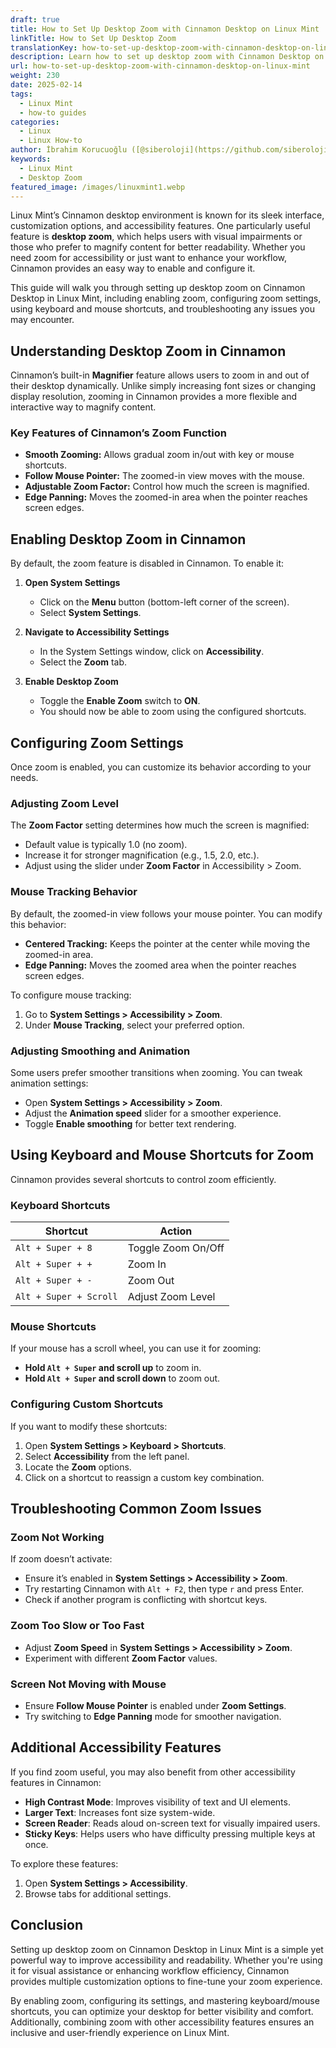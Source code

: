 ```yaml
---
draft: true
title: How to Set Up Desktop Zoom with Cinnamon Desktop on Linux Mint
linkTitle: How to Set Up Desktop Zoom
translationKey: how-to-set-up-desktop-zoom-with-cinnamon-desktop-on-linux-mint
description: Learn how to set up desktop zoom with Cinnamon Desktop on Linux Mint.
url: how-to-set-up-desktop-zoom-with-cinnamon-desktop-on-linux-mint
weight: 230
date: 2025-02-14
tags:
  - Linux Mint
  - how-to guides
categories:
  - Linux
  - Linux How-to
author: İbrahim Korucuoğlu ([@siberoloji](https://github.com/siberoloji))
keywords:
  - Linux Mint
  - Desktop Zoom
featured_image: /images/linuxmint1.webp
---
```

Linux Mint’s Cinnamon desktop environment is known for its sleek interface, customization options, and accessibility features. One particularly useful feature is **desktop zoom**, which helps users with visual impairments or those who prefer to magnify content for better readability. Whether you need zoom for accessibility or just want to enhance your workflow, Cinnamon provides an easy way to enable and configure it.

This guide will walk you through setting up desktop zoom on Cinnamon Desktop in Linux Mint, including enabling zoom, configuring zoom settings, using keyboard and mouse shortcuts, and troubleshooting any issues you may encounter.

## Understanding Desktop Zoom in Cinnamon

Cinnamon’s built-in **Magnifier** feature allows users to zoom in and out of their desktop dynamically. Unlike simply increasing font sizes or changing display resolution, zooming in Cinnamon provides a more flexible and interactive way to magnify content.

### Key Features of Cinnamon’s Zoom Function

- **Smooth Zooming:** Allows gradual zoom in/out with key or mouse shortcuts.
- **Follow Mouse Pointer:** The zoomed-in view moves with the mouse.
- **Adjustable Zoom Factor:** Control how much the screen is magnified.
- **Edge Panning:** Moves the zoomed-in area when the pointer reaches screen edges.

## Enabling Desktop Zoom in Cinnamon

By default, the zoom feature is disabled in Cinnamon. To enable it:

1. **Open System Settings**
   - Click on the **Menu** button (bottom-left corner of the screen).
   - Select **System Settings**.

2. **Navigate to Accessibility Settings**
   - In the System Settings window, click on **Accessibility**.
   - Select the **Zoom** tab.

3. **Enable Desktop Zoom**
   - Toggle the **Enable Zoom** switch to **ON**.
   - You should now be able to zoom using the configured shortcuts.

## Configuring Zoom Settings

Once zoom is enabled, you can customize its behavior according to your needs.

### Adjusting Zoom Level

The **Zoom Factor** setting determines how much the screen is magnified:

- Default value is typically 1.0 (no zoom).
- Increase it for stronger magnification (e.g., 1.5, 2.0, etc.).
- Adjust using the slider under **Zoom Factor** in Accessibility > Zoom.

### Mouse Tracking Behavior

By default, the zoomed-in view follows your mouse pointer. You can modify this behavior:

- **Centered Tracking:** Keeps the pointer at the center while moving the zoomed-in area.
- **Edge Panning:** Moves the zoomed area when the pointer reaches screen edges.

To configure mouse tracking:

1. Go to **System Settings > Accessibility > Zoom**.
2. Under **Mouse Tracking**, select your preferred option.

### Adjusting Smoothing and Animation

Some users prefer smoother transitions when zooming. You can tweak animation settings:

- Open **System Settings > Accessibility > Zoom**.
- Adjust the **Animation speed** slider for a smoother experience.
- Toggle **Enable smoothing** for better text rendering.

## Using Keyboard and Mouse Shortcuts for Zoom

Cinnamon provides several shortcuts to control zoom efficiently.

### Keyboard Shortcuts

| Shortcut               | Action                   |
|------------------------|-------------------------|
| `Alt + Super + 8`      | Toggle Zoom On/Off      |
| `Alt + Super + +`      | Zoom In                 |
| `Alt + Super + -`      | Zoom Out                |
| `Alt + Super + Scroll` | Adjust Zoom Level       |

### Mouse Shortcuts

If your mouse has a scroll wheel, you can use it for zooming:

- **Hold `Alt + Super` and scroll up** to zoom in.
- **Hold `Alt + Super` and scroll down** to zoom out.

### Configuring Custom Shortcuts

If you want to modify these shortcuts:

1. Open **System Settings > Keyboard > Shortcuts**.
2. Select **Accessibility** from the left panel.
3. Locate the **Zoom** options.
4. Click on a shortcut to reassign a custom key combination.

## Troubleshooting Common Zoom Issues

### Zoom Not Working

If zoom doesn’t activate:

- Ensure it’s enabled in **System Settings > Accessibility > Zoom**.
- Try restarting Cinnamon with `Alt + F2`, then type `r` and press Enter.
- Check if another program is conflicting with shortcut keys.

### Zoom Too Slow or Too Fast

- Adjust **Zoom Speed** in **System Settings > Accessibility > Zoom**.
- Experiment with different **Zoom Factor** values.

### Screen Not Moving with Mouse

- Ensure **Follow Mouse Pointer** is enabled under **Zoom Settings**.
- Try switching to **Edge Panning** mode for smoother navigation.

## Additional Accessibility Features

If you find zoom useful, you may also benefit from other accessibility features in Cinnamon:

- **High Contrast Mode**: Improves visibility of text and UI elements.
- **Larger Text**: Increases font size system-wide.
- **Screen Reader**: Reads aloud on-screen text for visually impaired users.
- **Sticky Keys**: Helps users who have difficulty pressing multiple keys at once.

To explore these features:

1. Open **System Settings > Accessibility**.
2. Browse tabs for additional settings.

## Conclusion

Setting up desktop zoom on Cinnamon Desktop in Linux Mint is a simple yet powerful way to improve accessibility and readability. Whether you're using it for visual assistance or enhancing workflow efficiency, Cinnamon provides multiple customization options to fine-tune your zoom experience.

By enabling zoom, configuring its settings, and mastering keyboard/mouse shortcuts, you can optimize your desktop for better visibility and comfort. Additionally, combining zoom with other accessibility features ensures an inclusive and user-friendly experience on Linux Mint.
